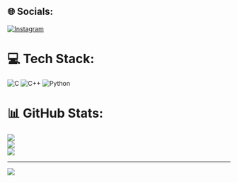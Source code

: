 
## 🌐 Socials:
[![Instagram](https://img.shields.io/badge/Instagram-%23E4405F.svg?logo=Instagram&logoColor=white)](https://instagram.com/The_poorvaj@567) 

# 💻 Tech Stack:
![C](https://img.shields.io/badge/c-%2300599C.svg?style=for-the-badge&logo=c&logoColor=white) ![C++](https://img.shields.io/badge/c++-%2300599C.svg?style=for-the-badge&logo=c%2B%2B&logoColor=white) ![Python](https://img.shields.io/badge/python-3670A0?style=for-the-badge&logo=python&logoColor=ffdd54)
# 📊 GitHub Stats:
![](https://github-readme-stats.vercel.app/api?username=123poorvaj&theme=buefy&hide_border=false&include_all_commits=true&count_private=true)<br/>
![](https://github-readme-streak-stats.herokuapp.com/?user=123poorvaj&theme=buefy&hide_border=false)<br/>
![](https://github-readme-stats.vercel.app/api/top-langs/?username=123poorvaj&theme=buefy&hide_border=false&include_all_commits=true&count_private=true&layout=compact)

---
[![](https://visitcount.itsvg.in/api?id=123poorvaj&icon=0&color=0)](https://visitcount.itsvg.in)

